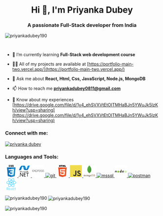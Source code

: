 <h1 align="center">Hi 👋, I'm Priyanka Dubey</h1>
<h3 align="center">A passionate Full-Stack developer from India</h3>

<p align="left"> <img src="https://media-exp1.licdn.com/dms/image/C4E16AQEQ0Ozm49ndBA/profile-displaybackgroundimage-shrink_350_1400/0/1644861638652?e=1653523200&v=beta&t=bUf3IsZgKhSqZGqitpykbjvuGzKS0nuKqUv3p0mKH4Y" alt="priyankadubey190" /> </p>

<p align="left"> <a href="https://twitter.com/" target="blank"><img src="https://img.shields.io/twitter/follow/?logo=twitter&style=for-the-badge" alt="" /></a> </p>

- 🌱 I’m currently learning **Full-Stack web development course**

- 👨‍💻 All of my projects are available at [https://portfolio-main-two.vercel.app/](https://portfolio-main-two.vercel.app/)

- 💬 Ask me about **React, Html, Css, JavaScript, Node.js, MongoDB**

- 📫 How to reach me **priyankadubey0811@gmail.com**

- 📄 Know about my experiences [https://drive.google.com/file/d/1y4_ehSVXVtEtOITMHaBJn5YWuJk5IzKh/view?usp=sharing](https://drive.google.com/file/d/1y4_ehSVXVtEtOITMHaBJn5YWuJk5IzKh/view?usp=sharing)

<h3 align="left">Connect with me:</h3>
<p align="left">
<a href="https://www.linkedin.com/in/priyanka-dubey-5707501a7?lipi=urn%3Ali%3Apage%3Ad_flagship3_profile_view_base_contact_details%3BYDum8qpOSSOw0wkiGJC7LQ%3D%3D" target="blank"><img align="center" src="https://raw.githubusercontent.com/rahuldkjain/github-profile-readme-generator/master/src/images/icons/Social/linked-in-alt.svg" alt="priyanka dubey" height="30" width="40" /></a>
</p>

<h3 align="left">Languages and Tools:</h3>
<p align="left"> <a href="https://www.w3schools.com/css/" target="_blank" rel="noreferrer"> <img src="https://raw.githubusercontent.com/devicons/devicon/master/icons/css3/css3-original-wordmark.svg" alt="css3" width="40" height="40"/> </a> <a href="https://dotnet.microsoft.com/" target="_blank" rel="noreferrer"> <img src="https://raw.githubusercontent.com/devicons/devicon/master/icons/dot-net/dot-net-original-wordmark.svg" alt="dotnet" width="40" height="40"/> </a> <a href="https://expressjs.com" target="_blank" rel="noreferrer"> <img src="https://raw.githubusercontent.com/devicons/devicon/master/icons/express/express-original-wordmark.svg" alt="express" width="40" height="40"/> </a> <a href="https://git-scm.com/" target="_blank" rel="noreferrer"> <img src="https://www.vectorlogo.zone/logos/git-scm/git-scm-icon.svg" alt="git" width="40" height="40"/> </a> <a href="https://www.w3.org/html/" target="_blank" rel="noreferrer"> <img src="https://raw.githubusercontent.com/devicons/devicon/master/icons/html5/html5-original-wordmark.svg" alt="html5" width="40" height="40"/> </a> <a href="https://developer.mozilla.org/en-US/docs/Web/JavaScript" target="_blank" rel="noreferrer"> <img src="https://raw.githubusercontent.com/devicons/devicon/master/icons/javascript/javascript-original.svg" alt="javascript" width="40" height="40"/> </a> <a href="https://www.mongodb.com/" target="_blank" rel="noreferrer"> <img src="https://raw.githubusercontent.com/devicons/devicon/master/icons/mongodb/mongodb-original-wordmark.svg" alt="mongodb" width="40" height="40"/> </a> <a href="https://www.microsoft.com/en-us/sql-server" target="_blank" rel="noreferrer"> <img src="https://www.svgrepo.com/show/303229/microsoft-sql-server-logo.svg" alt="mssql" width="40" height="40"/> </a> <a href="https://nodejs.org" target="_blank" rel="noreferrer"> <img src="https://raw.githubusercontent.com/devicons/devicon/master/icons/nodejs/nodejs-original-wordmark.svg" alt="nodejs" width="40" height="40"/> </a> <a href="https://postman.com" target="_blank" rel="noreferrer"> <img src="https://www.vectorlogo.zone/logos/getpostman/getpostman-icon.svg" alt="postman" width="40" height="40"/> </a> <a href="https://reactjs.org/" target="_blank" rel="noreferrer"> <img src="https://raw.githubusercontent.com/devicons/devicon/master/icons/react/react-original-wordmark.svg" alt="react" width="40" height="40"/> </a> </p>

<p><img align="left" src="https://github-readme-stats.vercel.app/api/top-langs?username=priyankadubey190&show_icons=true&locale=en&layout=compact" alt="priyankadubey190" /></p>

<p>&nbsp;<img align="center" src="https://github-readme-stats.vercel.app/api?username=priyankadubey190&show_icons=true&locale=en" alt="priyankadubey190" /></p>

<p><img align="center" src="https://github-readme-streak-stats.herokuapp.com/?user=priyankadubey190&" alt="priyankadubey190" /></p>

